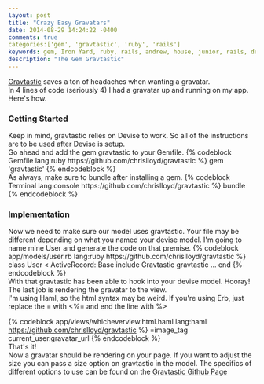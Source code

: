 ```yaml
---
layout: post
title: "Crazy Easy Gravatars"
date: 2014-08-29 14:24:22 -0400
comments: true
categories:['gem', 'gravtastic', 'ruby', 'rails']
keywords: gem, Iron Yard, ruby, rails, andrew, house, junior, rails, developer, engineer, dev
description: "The Gem Gravtastic"
---
```

[Gravtastic](https://github.com/chrislloyd/gravtastic) saves a ton of headaches when wanting a gravatar.<br>
In 4 lines of code (seriously 4) I had a gravatar up and running on my app.
Here's how. <br>

<h3>Getting Started</h3>
Keep in mind, gravtastic relies on Devise to work. So all of the instructions are
to be used after Devise is setup.<br>
Go ahead and add the gem gravtastic to your Gemfile.
{% codeblock Gemfile lang:ruby https://github.com/chrislloyd/gravtastic %}
gem 'gravtastic'
{% endcodeblock %}
<br>
As always, make sure to bundle after installing a gem.
{% codeblock Terminal lang:console https://github.com/chrislloyd/gravtastic %}
bundle
{% endcodeblock %}
<br>
<h3>Implementation</h3>
Now we need to make sure our model uses gravtastic. Your file may be different
depending on what you named your devise model.
I'm going to name mine User and generate the code on that premise.
{% codeblock app/models/user.rb lang:ruby https://github.com/chrislloyd/gravtastic %}
class User < ActiveRecord::Base
  include Gravtastic
  gravtastic
  ...
end
{% endcodeblock %}
<br>
With that gravtastic has been able to hook into your devise model. Hooray!
The last job is rendering the gravatar to the view.<br>
I'm using Haml, so the html syntax may be weird. If you're using Erb, just
replace the = with <%= and end the line with %>

{% codeblock app/views/whicheverview.html.haml lang:haml https://github.com/chrislloyd/gravtastic %}
=image_tag current_user.gravatar_url
{% endcodeblock %}
<br>
That's it!<br>
Now a gravatar should be rendering on your page.
If you want to adjust the size you can pass a size option on gravtastic in the model.
The specifics of different options to use can be found on
the [Gravtastic Github Page](https://github.com/chrislloyd/gravtastic)
